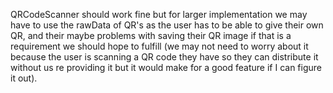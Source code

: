 QRCodeScanner should work fine but for larger implementation we may have to use the rawData of QR's as the user has to be able to give their own QR, and their maybe problems with saving their QR image 
if that is a requirement we should hope to fulfill (we may not need to worry about it because the user is scanning a QR code they have so they can distribute it without us re providing it but it would
make for a good feature if I can figure it out).
